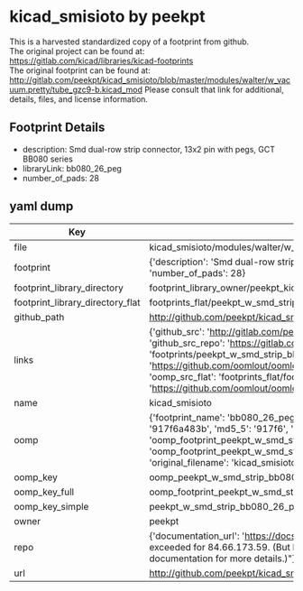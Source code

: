 # kicad_smisioto by peekpt  
This is a harvested standardized copy of a footprint from github.  
The original project can be found at:  
https://gitlab.com/kicad/libraries/kicad-footprints  
The original footprint can be found at:
http://gitlab.com/peekpt/kicad_smisioto/blob/master/modules/walter/w_vacuum.pretty/tube_gzc9-b.kicad_mod
Please consult that link for additional, details, files, and license information.  
## Footprint Details
* description: Smd dual-row strip connector, 13x2 pin with pegs, GCT BB080 series  
* libraryLink: bb080_26_peg  
* number_of_pads: 28  
## yaml dump  
| Key | Value |  
| --- | --- |  
| file | kicad_smisioto/modules/walter/w_smd_strip.pretty/bb080_26_peg.kicad_mod |  
| footprint | {'description': 'Smd dual-row strip connector, 13x2 pin with pegs, GCT BB080 series', 'libraryLink': 'bb080_26_peg', 'number_of_pads': 28} |  
| footprint_library_directory | footprint_library_owner/peekpt_kicad_smisioto |  
| footprint_library_directory_flat | footprints_flat/peekpt_w_smd_strip_bb080_26_peg/working |  
| github_path | http://github.com/peekpt/kicad_smisioto/blob/master/modules/walter/w_smd_strip.pretty/bb080_26_peg.kicad_mod |  
| links | {'github_src': 'http://gitlab.com/peekpt/kicad_smisioto/blob/master/modules/walter/w_vacuum.pretty/tube_gzc9-b.kicad_mod', 'github_src_repo': 'https://gitlab.com/kicad/libraries/kicad-footprints', 'oomp_bot': 'footprints/peekpt_w_smd_strip_bb080_26_peg/working', 'oomp_bot_github': 'https://github.com/oomlout/oomlout_oomp_footprint_bot/tree/main/footprints/peekpt_w_smd_strip_bb080_26_peg/working', 'oomp_src_flat': 'footprints_flat/footprints_flat/peekpt_w_smd_strip_bb080_26_peg/working', 'oomp_src_flat_github': 'https://github.com/oomlout/oomlout_oomp_footprint_src/tree/main/footprints_flat/peekpt_w_smd_strip_bb080_26_peg/working'} |  
| name | kicad_smisioto |  
| oomp | {'footprint_name': 'bb080_26_peg', 'library_name': 'w_smd_strip', 'md5': '917f6a483b74a43c0ff237d6f3349c13', 'md5_10': '917f6a483b', 'md5_5': '917f6', 'md5_6': '917f6a', 'oomp_key': 'oomp_peekpt_w_smd_strip_bb080_26_peg', 'oomp_key_extra': 'oomp_footprint_peekpt_w_smd_strip_bb080_26_peg', 'oomp_key_full': 'oomp_footprint_peekpt_w_smd_strip_bb080_26_peg_917f6a', 'oomp_key_simple': 'peekpt_w_smd_strip_bb080_26_peg', 'original_filename': 'kicad_smisioto/modules/walter/w_smd_strip.pretty/bb080_26_peg.kicad_mod', 'owner_name': 'peekpt'} |  
| oomp_key | oomp_peekpt_w_smd_strip_bb080_26_peg |  
| oomp_key_full | oomp_footprint_peekpt_w_smd_strip_bb080_26_peg |  
| oomp_key_simple | peekpt_w_smd_strip_bb080_26_peg |  
| owner | peekpt |  
| repo | {'documentation_url': 'https://docs.github.com/rest/overview/resources-in-the-rest-api#rate-limiting', 'message': "API rate limit exceeded for 84.66.173.59. (But here's the good news: Authenticated requests get a higher rate limit. Check out the documentation for more details.)"} |  
| url | http://github.com/peekpt/kicad_smisioto |  

